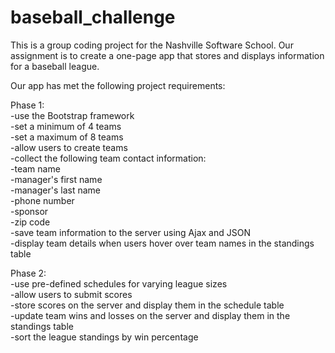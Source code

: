 baseball_challenge
==================

This is a group coding project for the Nashville Software School.  Our assignment is to create a one-page app that stores and displays information for a baseball league.

Our app has met the following project requirements:

Phase 1:<br />
-use the Bootstrap framework<br />
-set a minimum of 4 teams<br />
-set a maximum of 8 teams<br />
-allow users to create teams<br />
-collect the following team contact information:<br />
  -team name<br />
  -manager's first name<br />
  -manager's last name<br />
  -phone number<br />
  -sponsor<br />
  -zip code<br />
-save team information to the server using Ajax and JSON<br />
-display team details when users hover over team names in the standings table<br />

Phase 2:<br />
-use pre-defined schedules for varying league sizes<br />
-allow users to submit scores<br />
-store scores on the server and display them in the schedule table<br />
-update team wins and losses on the server and display them in the standings table<br />
-sort the league standings by win percentage<br />
